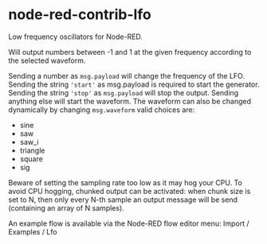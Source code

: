 # node-red-contrib-lfo

Low frequency oscillators for Node-RED.

Will output numbers between -1 and 1 at the given frequency according to the selected waveform.

Sending a number as `msg.payload` will change the frequency of the LFO. Sending the string `'start'` as msg.payload is required to start the generator. Sending the string `'stop'` as `msg.payload` will stop the output. Sending anything else will start the waveform. The waveform can also be changed dynamically by changing `msg.waveform` valid choices are:

- sine
- saw
- saw_i
- triangle
- square
- sig

Beware of setting the sampling rate too low as it may hog your CPU.  To avoid CPU hogging, chunked output can be activated: when chunk size is set to N, then only every N-th sample an output message will be send (containing an array of N samples).

An example flow is available via the Node-RED flow editor menu: Import / Examples / Lfo
